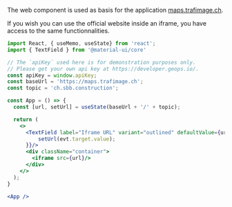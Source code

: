 The web component is used as basis for the application [maps.trafimage.ch](https://map.trafimage.ch).

If you wish you can use the official website inside an iframe, you have access to the same functionnalities.


```jsx
import React, { useMemo, useState} from 'react';
import { TextField } from '@material-ui/core'

// The `apiKey` used here is for demonstration purposes only.
// Please get your own api key at https://developer.geops.io/.
const apiKey = window.apiKey;
const baseUrl = 'https://maps.trafimage.ch';
const topic = 'ch.sbb.construction';

const App = () => {
  const [url, setUrl] = useState(baseUrl + '/' + topic);

  return (
    <>
      <TextField label="Iframe URL" variant="outlined" defaultValue={url} margin="normal" fullWidth onChange={(evt) => {
          setUrl(evt.target.value);
      }}/>
      <div className="container">
        <iframe src={url}/>
      </div>
    </>
  );
}

<App />
```
